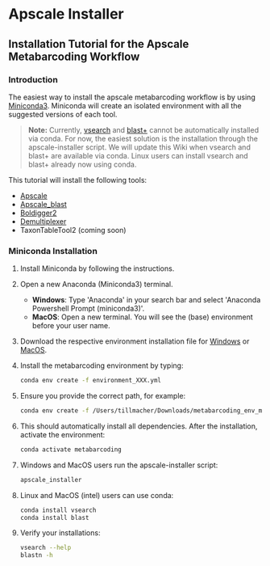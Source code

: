 # Apscale Installer

## Installation Tutorial for the Apscale Metabarcoding Workflow

### Introduction

The easiest way to install the apscale metabarcoding workflow is by using [Miniconda3](https://docs.anaconda.com/miniconda/#). Miniconda will create an isolated environment with all the suggested versions of each tool.

> **Note:** Currently, [vsearch](https://github.com/torognes/vsearch) and [blast+](https://blast.ncbi.nlm.nih.gov/doc/blast-help/downloadblastdata.html) cannot be automatically installed via conda. For now, the easiest solution is the installation through the apscale-installer script. We will update this Wiki when vsearch and blast+ are available via conda. Linux users can install vsearch and blast+ already now using conda.

This tutorial will install the following tools:
* [Apscale](https://github.com/DominikBuchner/apscale)
* [Apscale_blast](https://github.com/TillMacher/apscale_blast)
* [Boldigger2](https://github.com/DominikBuchner/BOLDigger2)
* [Demultiplexer](https://github.com/DominikBuchner/demultiplexer)
* TaxonTableTool2 (coming soon)

### Miniconda Installation

1. Install Miniconda by following the instructions.

2. Open a new Anaconda (Miniconda3) terminal.
   - **Windows**: Type 'Anaconda' in your search bar and select 'Anaconda Powershell Prompt (miniconda3)'.
   - **MacOS**: Open a new terminal. You will see the (base) environment before your user name.

3. Download the respective environment installation file for [Windows](https://github.com/TillMacher/apscale_installer/blob/main/environments/metabarcoding_env_windows_x64.yml) or [MacOS](https://github.com/TillMacher/apscale_installer/blob/main/environments/metabarcoding_env_macos_aarch64.yml).

4. Install the metabarcoding environment by typing:
   ```sh
   conda env create -f environment_XXX.yml
   
5. Ensure you provide the correct path, for example:
   ```sh
   conda env create -f /Users/tillmacher/Downloads/metabarcoding_env_macos_aarch64.yml
   
6. This should automatically install all dependencies. After the installation, activate the environment:
   ```sh
   conda activate metabarcoding

7. Windows and MacOS users run the apscale-installer script:
   ```sh
   apscale_installer

8. Linux and MacOS (intel) users can use conda:
   ```sh
   conda install vsearch
   conda install blast

9. Verify your installations:
   ```sh
   vsearch --help
   blastn -h

